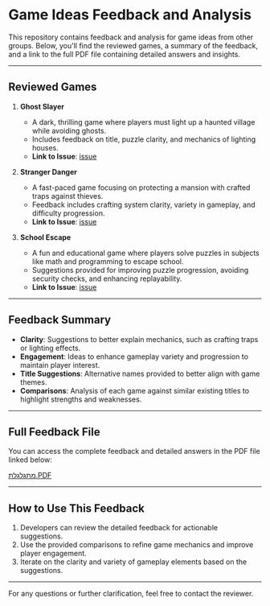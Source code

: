 # Game Ideas Feedback and Analysis

This repository contains feedback and analysis for game ideas from other groups. Below, you'll find the reviewed games, a summary of the feedback, and a link to the full PDF file containing detailed answers and insights.

---

## Reviewed Games

1. **Ghost Slayer**
   - A dark, thrilling game where players must light up a haunted village while avoiding ghosts.
   - Includes feedback on title, puzzle clarity, and mechanics of lighting houses.
   - **Link to Issue**:
   [issue](https://github.com/Our-Unique-Game/Ghost-Slayer/issues/1#issue-2672197959)

2. **Stranger Danger**
   - A fast-paced game focusing on protecting a mansion with crafted traps against thieves.
   - Feedback includes crafting system clarity, variety in gameplay, and difficulty progression.
   - **Link to Issue**:
   [issue](https://github.com/Our-Unique-Game/Stranger-Danger/issues/1#issue-2672231209)

3. **School Escape**
   - A fun and educational game where players solve puzzles in subjects like math and programming to escape school.
   - Suggestions provided for improving puzzle progression, avoiding security checks, and enhancing replayability.
   - **Link to Issue**:
   [issue](https://github.com/Our-Unique-Game/School-Escape/issues/2#issue-2672222595)

---

## Feedback Summary

- **Clarity**: Suggestions to better explain mechanics, such as crafting traps or lighting effects.
- **Engagement**: Ideas to enhance gameplay variety and progression to maintain player interest.
- **Title Suggestions**: Alternative names provided to better align with game themes.
- **Comparisons**: Analysis of each game against similar existing titles to highlight strengths and weaknesses.

---

## Full Feedback File

You can access the complete feedback and detailed answers in the PDF file linked below:

[מתגלגלת.PDF](./מתגלגלת.pdf)

---

## How to Use This Feedback

1. Developers can review the detailed feedback for actionable suggestions.
2. Use the provided comparisons to refine game mechanics and improve player engagement.
3. Iterate on the clarity and variety of gameplay elements based on the suggestions.

---

For any questions or further clarification, feel free to contact the reviewer.
